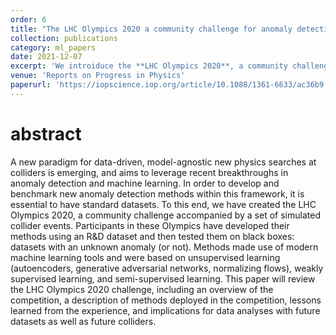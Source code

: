 ```yaml
---
order: 6
title: "The LHC Olympics 2020 a community challenge for anomaly detection in high energy physics"
collection: publications
category: ml_papers
date: 2021-12-07
excerpt: 'We introiduce the **LHC Olympics 2020**, a community challenge where the participants develop their machine learning methods using an R&D dataset and then tested them on black box datasets with an unknown anomaly. We describe each of the proposed methods based on unsupervised learning (autoencoders, generative adversarial networks, normalizing flows), weakly supervised learning, and semi-supervised learning.'
venue: 'Reports on Progress in Physics'
paperurl: 'https://iopscience.iop.org/article/10.1088/1361-6633/ac36b9'
---
```


abstract
====
A new paradigm for data-driven, model-agnostic new physics searches at colliders is emerging, and aims to leverage recent breakthroughs in anomaly detection and machine learning. In order to develop and benchmark new anomaly detection methods within this framework, it is essential to have standard datasets. To this end, we have created the LHC Olympics 2020, a community challenge accompanied by a set of simulated collider events. Participants in these Olympics have developed their methods using an R&D dataset and then tested them on black boxes: datasets with an unknown anomaly (or not). Methods made use of modern machine learning tools and were based on unsupervised learning (autoencoders, generative adversarial networks, normalizing flows), weakly supervised learning, and semi-supervised learning. This paper will review the LHC Olympics 2020 challenge, including an overview of the competition, a description of methods deployed in the competition, lessons learned from the experience, and implications for data analyses with future datasets as well as future colliders.